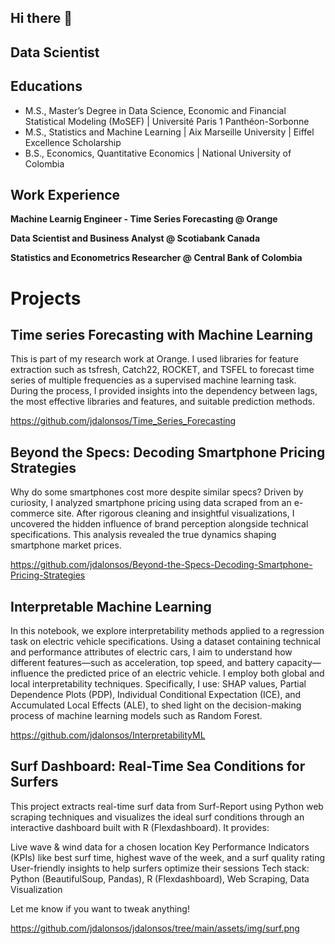 ## Hi there 👋
## Data Scientist

## Educations
- M.S., Master’s Degree in Data Science, Economic and Financial Statistical Modeling (MoSEF) | Université Paris 1 Panthéon-Sorbonne
- M.S., Statistics and Machine Learning | Aix Marseille University | Eiffel Excellence Scholarship
- B.S., Economics, Quantitative Economics | National University of Colombia

## Work Experience 

**Machine Learnig Engineer - Time Series Forecasting @ Orange**

**Data Scientist and Business Analyst @ Scotiabank Canada**

**Statistics and Econometrics Researcher @ Central Bank of Colombia**

# Projects

## Time series Forecasting with Machine Learning

This is part of my research work at Orange. I used libraries for feature extraction such as tsfresh, Catch22, ROCKET, and TSFEL to forecast time series of multiple frequencies as a supervised machine learning task. During the process, I provided insights into the dependency between lags, the most effective libraries and features, and suitable prediction methods.

https://github.com/jdalonsos/Time_Series_Forecasting

## Beyond the Specs: Decoding Smartphone Pricing Strategies

Why do some smartphones cost more despite similar specs? Driven by curiosity, I analyzed smartphone pricing using data scraped from an e-commerce site. After rigorous cleaning and insightful visualizations, I uncovered the hidden influence of brand perception alongside technical specifications. This analysis revealed the true dynamics shaping smartphone market prices.

https://github.com/jdalonsos/Beyond-the-Specs-Decoding-Smartphone-Pricing-Strategies


## Interpretable Machine Learning

In this notebook, we explore interpretability methods applied to a regression task on electric vehicle specifications. Using a dataset containing technical and performance attributes of electric cars, I aim to understand how different features—such as acceleration, top speed, and battery capacity—influence the predicted price of an electric vehicle. I employ both global and local interpretability techniques. Specifically, I use:  SHAP values, Partial Dependence Plots (PDP), Individual Conditional Expectation (ICE), and Accumulated Local Effects (ALE), to shed light on the decision-making process of machine learning models such as Random Forest. 

https://github.com/jdalonsos/InterpretabilityML

## Surf Dashboard: Real-Time Sea Conditions for Surfers

This project extracts real-time surf data from Surf-Report using Python web scraping techniques and visualizes the ideal surf conditions through an interactive dashboard built with R (Flexdashboard). It provides:

Live wave & wind data for a chosen location
Key Performance Indicators (KPIs) like best surf time, highest wave of the week, and a surf quality rating
User-friendly insights to help surfers optimize their sessions
Tech stack: Python (BeautifulSoup, Pandas), R (Flexdashboard), Web Scraping, Data Visualization

Let me know if you want to tweak anything! 


https://github.com/jdalonsos/jdalonsos/tree/main/assets/img/surf.png
<!--
**jdalonsos/jdalonsos** is a ✨ _special_ ✨ repository because its `README.md` (this file) appears on your GitHub profile.

Here are some ideas to get you started:

- 🔭 I’m currently working on ...
- 🌱 I’m currently learning ...
- 👯 I’m looking to collaborate on ...
- 🤔 I’m looking for help with ...
- 💬 Ask me about ...
- 📫 How to reach me: ...
- 😄 Pronouns: ...
- ⚡ Fun fact: ...
-->

